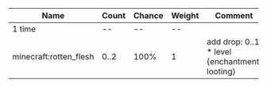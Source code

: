 | Name                   | Count | Chance | Weight | Comment                                       |
| ---------------------- | ----- | ------ | ------ | --------------------------------------------- |
| 1 time                 |    -- |     -- |     -- |                                               |
| minecraft:rotten_flesh |  0..2 |   100% |      1 | add drop: 0..1 * level {enchantment: looting} |